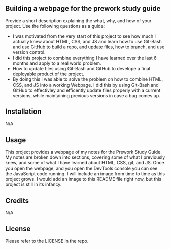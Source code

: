 # <Prework Study Guide Webpage>

## Building a webpage for the prework study guide

Provide a short description explaining the what, why, and how of your project. Use the following questions as a guide:

- I was motivated from the very start of this project to see how much I actually knew about HTML, CSS, and JS and learn how to use Git-Bash and use GitHub to build a repo, and update files, how to branch, and use version control.
- I did this project to combine everything I have learned over the last 6 months and apply to a real world problem. 
- How to update files using Git-Bash and GitHub to develope a final deployable product of the project.
- By doing this I was able to solve the problem on how to combine HTML, CSS, and JS into a working Webpage. I did this by using Git-Bash and GitHub to effectivley and efficently update files properly with a current versions, while maintaining previous versions in case a bug comes up.

## Installation

N/A

## Usage

This project provides a webpage of my notes for the Prework Study Guide. My notes are broken down into sections, covering some of what I previously knew, and some of what I have learned about HTML, CSS, git, and JS. Once you open the webpage, and you open the DevTools console you can see the JavaScript code running. I will include an image from time to time as this project grows. I would add an image to this README file right now, but this project is still in its infancy.

## Credits

N/A

## License

Please refer to the LICENSE in the repo.